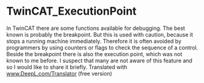 # TwinCAT_ExecutionPoint
In TwinCAT there are some functions available for debugging. The best known is probably the breakpoint. But this is used with caution, because it stops a running machine immediately. Therefore it is often avoided by programmers by using counters or flags to check the sequence of a control.  Beside the breakpoint there is also the execution point, which was not known to me before. I suspect that many are not aware of this feature and so I would like to share it briefly.  Translated with www.DeepL.com/Translator (free version)
